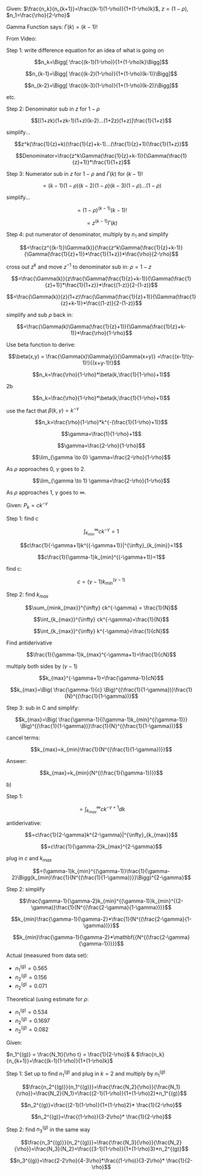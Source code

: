 Given: $\frac{n_k}{n_{k+1}}=\frac{(k-1)(1-\rho)}{1+(1-\rho)k}$, $z=(1-\rho)$, $n_1=\frac{\rho}{2-\rho}$

Gamma Function says: $\Gamma(k)=(k-1)!$

From Video:

Step 1: write difference equation for an idea of what is going on 

$$n_k=\Bigg[ \frac{(k-1)(1-\rho)}{1+(1-\rho)k}\Bigg]$$

$$n_{k-1}=\Bigg[ \frac{(k-2)(1-\rho)}{1+(1-\rho)(k-1)}\Bigg]$$

$$n_{k-2}=\Bigg[ \frac{(k-3)(1-\rho)}{1+(1-\rho)(k-2)}\Bigg]$$

etc.

Step 2: Denominator sub in $z$ for $1-\rho$

$$[(1+zk)(1+zk-1)(1+z)(k-2)…(1+2z)(1+z)]\frac{1}{1+z}$$

simplify...

$$z^k(\frac{1}{z}+k)(\frac{1}{z}+k-1)...(\frac{1}{z}+1)(\frac{1}{1+z})$$

$$Denominator=\frac{z^k\Gamma(\frac{1}{z}+k-1)}{\Gamma(\frac{1}{z}+1)}*\frac{1}{1+z}$$



Step 3: Numerator sub in $z$ for $1-\rho$ and $\Gamma(k)$ for $(k-1)!$

$$=(k-1)(1-\rho)(k-2)(1-\rho)(k-3)(1-\rho)…(1-\rho)$$

simplify...

$$=(1-\rho)^{(k-1)}(k-1)!$$

$$=z^{(k-1)}\Gamma(k)$$

Step 4: put numerator of denominator, multiply by $n_1$ and simplify 

$$=\frac{z^{(k-1)}\Gamma(k)}{\frac{z^k\Gamma(\frac{1}{z}+k-1)}{\Gamma(\frac{1}{z}+1)}*\frac{1}{1+z}}*\frac{\rho}{2-\rho}$$

cross out $z^k$ and move $z^{-1}$ to denominator sub in: $\rho=1-z$

$$=\frac{\Gamma(k)}{z\frac{\Gamma(\frac{1}{z}+k-1)}{\Gamma(\frac{1}{z}+1)}*\frac{1}{1+z}}*\frac{(1-z)}{2-(1-z)}$$

$$=\frac{\Gamma(k)}{z}(1+z)\frac{\Gamma(\frac{1}{z}+1)}{\Gamma(\frac{1}{z}+k-1)}*\frac{(1-z)}{2-(1-z)}$$

simplify and sub $\rho$ back in:

$$=\frac{\Gamma(k)\Gamma(\frac{1}{z}+1)}{\Gamma(\frac{1}{z}+k-1)}*\frac{\rho}{1-\rho}$$

Use beta function to derive: 

$$\beta(x,y) = \frac{\Gamma(x)\Gamma(y)}{\Gamma(x+y)} =\frac{(x-1)!(y-1)!}{(x+y-1)!}$$

$$n_k=\frac{\rho}{1-\rho}*\beta(k,\frac{1}{1-\rho}+1)$$







2b

$$n_k=\frac{\rho}{1-\rho}*\beta(k,\frac{1}{1-\rho}+1)$$

use the fact that $\beta(k,\gamma) = k^{-\gamma}$

$$n_k=\frac{\rho}{1-\rho}*k^{-(\frac{1}{1-\rho}+1)}$$

$$\gamma=\frac{1}{1-\rho}+1$$

$$\gamma=\frac{2-\rho}{1-\rho}$$



$$\lim_{\gamma \to 0} \gamma=\frac{2-\rho}{1-\rho}$$


As $\rho$ approaches $0$, $\gamma$ goes to $2$.


$$\lim_{\gamma \to 1} \gamma=\frac{2-\rho}{1-\rho}$$

As $\rho$ approaches $1$, $\gamma$ goes to $\infty$.











Given: $P_k=ck^{-\gamma}$

Step 1: find c

$$\int_{k_{min}}^{\infty} ck^{-\gamma}=1$$

$$c\frac{1}{-\gamma+1}k^{(-\gamma+1)}|^{\infty}_{k_{min}}=1$$

$$c\frac{1}{\gamma-1}k_{min}^{(-\gamma+1)}=1$$

find c:

$$c=(\gamma-1)k_{min}^{(\gamma-1)}$$



Step 2: find $k_{max}$

$$\sum_{mink_{max}}^{\infty} ck^{-\gamma} = \frac{1}{N}$$

$$\int_{k_{max}}^{\infty} ck^{-\gamma}=\frac{1}{N}$$

$$\int_{k_{max}}^{\infty} k^{-\gamma}=\frac{1}{cN}$$

Find antiderivative 

$$\frac{1}{\gamma-1}k_{max}^{-\gamma+1}=\frac{1}{cN}$$

multiply both sides by $(\gamma-1)$

$$k_{max}^{-\gamma+1}=\frac{\gamma-1}{cN}$$



$$k_{max}=\Big( \frac{\gamma-1}{c} \Big)^{(\frac{1}{1-\gamma})}\frac{1}{N}^{(\frac{1}{1-\gamma})}$$

Step 3: sub in C and simplify:

 $$k_{max}=\Big( \frac{\gamma-1}{(\gamma-1)k_{min}^{(\gamma-1)}} \Big)^{(\frac{1}{1-\gamma})}\frac{1}{N}^{(\frac{1}{1-\gamma})}$$

cancel terms:

 $$k_{max}=k_{min}\frac{1}{N^{(\frac{1}{1-\gamma})}}$$

Answer:

 $$k_{max}=k_{min}{N^{(\frac{1}{\gamma-1})}}$$



b)

Step 1:

$$=\int_{k_{max}}^{\infty} ck^{-\gamma+1}dk$$

antiderivative:

$$=c\frac{1}{2-\gamma}k^{2-\gamma}|^{\infty}_{k_{max}}$$

$$=c\frac{1}{\gamma-2}k_{max}^{2-\gamma}$$

plug in $c$ and $k_{max}$

$$=(\gamma-1)k_{min}^{(\gamma-1)}\frac{1}{\gamma-2}\Bigg(k_{min}\frac{1}{N^{(\frac{1}{1-\gamma})}}\Bigg)^{2-\gamma}$$

Step 2: simplify

$$\frac{\gamma-1}{\gamma-2}k_{min}^{(\gamma-1)}k_{min}^{(2-\gamma)}\frac{1}{N^{(\frac{2-\gamma}{1-\gamma})}}$$

$$k_{min}\frac{\gamma-1}{\gamma-2}*\frac{1}{N^{(\frac{2-\gamma}{1-\gamma})}}$$

$$k_{min}\frac{\gamma-1}{\gamma-2}*\mathbf{{N^{(\frac{2-\gamma}{\gamma-1})}}}$$





Actual (measured from data set):

* $n_1^{(g)} = 0.565$
* $n_2^{(g)} = 0.156$
* $n_2^{(g)} = 0.071$

Theoretical (using estimate for $\rho$:

- $n_1^{(g)} = 0.534$
- $n_2^{(g)} = 0.1697$
- $n_2^{(g)} = 0.082$



Given:

$n_1^{(g)} = \frac{N_1t}{\rho t} = \frac{1}{2-\rho}$ & $\frac{n_k}{n_{k+1}}=\frac{(k-1)(1-\rho)}{1+(1-\rho)k}$ 

Step 1: Set up to find $n_1^{(g)}$ and plug in $k=2$ and multiply by $n_1^{(g)}$

$$\frac{n_2^{(g)}}{n_1^{(g)}}=\frac{\frac{N_2}{\rho}}{\frac{N_1}{\rho}}=\frac{N_2}{N_1}=\frac{(2-1)(1-\rho)}{1+(1-\rho)2}*n_1^{(g)}$$ 

$$n_2^{(g)}=\frac{(2-1)(1-\rho)}{1+(1-\rho)2}* \frac{1}{2-\rho}$$

$$n_2^{(g)}=\frac{(1-\rho)}{3-2\rho}* \frac{1}{2-\rho}$$



Step 2: find $n_3^{(g)}$ in the same way

$$\frac{n_3^{(g)}}{n_2^{(g)}}=\frac{\frac{N_3}{\rho}}{\frac{N_2}{\rho}}=\frac{N_3}{N_2}=\frac{(3-1)(1-\rho)}{1+(1-\rho)3}*n_2^{(g)}$$ 

$$n_3^{(g)}=\frac{2-2\rho}{4-3\rho}*\frac{(1-\rho)}{3-2\rho}* \frac{1}{2-\rho}$$


















